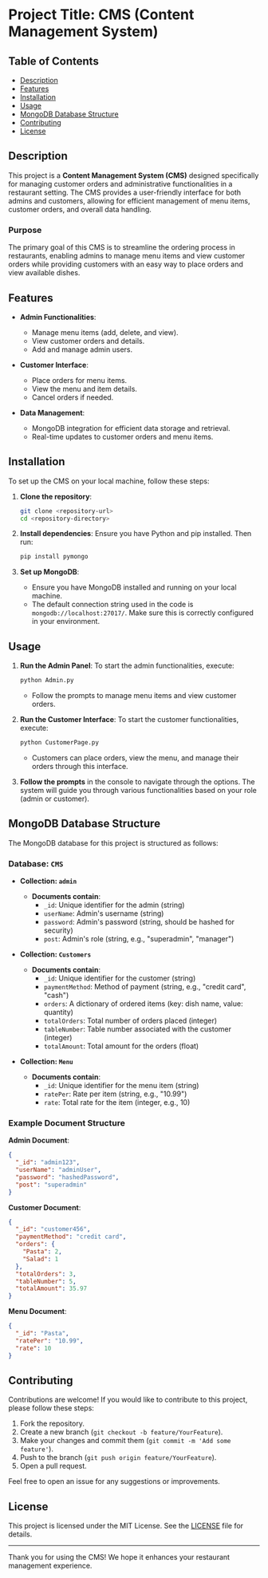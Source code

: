 # Project Title: CMS (Content Management System)

## Table of Contents
- [Description](#description)
- [Features](#features)
- [Installation](#installation)
- [Usage](#usage)
- [MongoDB Database Structure](#mongodb-database-structure)
- [Contributing](#contributing)
- [License](#license)

## Description
This project is a **Content Management System (CMS)** designed specifically for managing customer orders and administrative functionalities in a restaurant setting. The CMS provides a user-friendly interface for both admins and customers, allowing for efficient management of menu items, customer orders, and overall data handling.

### Purpose
The primary goal of this CMS is to streamline the ordering process in restaurants, enabling admins to manage menu items and view customer orders while providing customers with an easy way to place orders and view available dishes.

## Features
- **Admin Functionalities**:
  - Manage menu items (add, delete, and view).
  - View customer orders and details.
  - Add and manage admin users.
  
- **Customer Interface**:
  - Place orders for menu items.
  - View the menu and item details.
  - Cancel orders if needed.
  
- **Data Management**:
  - MongoDB integration for efficient data storage and retrieval.
  - Real-time updates to customer orders and menu items.

## Installation
To set up the CMS on your local machine, follow these steps:

1. **Clone the repository**:
   ```bash
   git clone <repository-url>
   cd <repository-directory>
   ```

2. **Install dependencies**:
   Ensure you have Python and pip installed. Then run:
   ```bash
   pip install pymongo
   ```

3. **Set up MongoDB**:
   - Ensure you have MongoDB installed and running on your local machine.
   - The default connection string used in the code is `mongodb://localhost:27017/`. Make sure this is correctly configured in your environment.

## Usage
1. **Run the Admin Panel**:
   To start the admin functionalities, execute:
   ```bash
   python Admin.py
   ```
   - Follow the prompts to manage menu items and view customer orders.

2. **Run the Customer Interface**:
   To start the customer functionalities, execute:
   ```bash
   python CustomerPage.py
   ```
   - Customers can place orders, view the menu, and manage their orders through this interface.

3. **Follow the prompts** in the console to navigate through the options. The system will guide you through various functionalities based on your role (admin or customer).

## MongoDB Database Structure
The MongoDB database for this project is structured as follows:

### Database: `CMS`
- **Collection: `admin`**
  - **Documents contain**:
    - `_id`: Unique identifier for the admin (string)
    - `userName`: Admin's username (string)
    - `password`: Admin's password (string, should be hashed for security)
    - `post`: Admin's role (string, e.g., "superadmin", "manager")

- **Collection: `Customers`**
  - **Documents contain**:
    - `_id`: Unique identifier for the customer (string)
    - `paymentMethod`: Method of payment (string, e.g., "credit card", "cash")
    - `orders`: A dictionary of ordered items (key: dish name, value: quantity)
    - `totalOrders`: Total number of orders placed (integer)
    - `tableNumber`: Table number associated with the customer (integer)
    - `totalAmount`: Total amount for the orders (float)

- **Collection: `Menu`**
  - **Documents contain**:
    - `_id`: Unique identifier for the menu item (string)
    - `ratePer`: Rate per item (string, e.g., "10.99")
    - `rate`: Total rate for the item (integer, e.g., 10)

### Example Document Structure
**Admin Document**:
```json
{
  "_id": "admin123",
  "userName": "adminUser",
  "password": "hashedPassword",
  "post": "superadmin"
}
```

**Customer Document**:
```json
{
  "_id": "customer456",
  "paymentMethod": "credit card",
  "orders": {
    "Pasta": 2,
    "Salad": 1
  },
  "totalOrders": 3,
  "tableNumber": 5,
  "totalAmount": 35.97
}
```

**Menu Document**:
```json
{
  "_id": "Pasta",
  "ratePer": "10.99",
  "rate": 10
}
```

## Contributing
Contributions are welcome! If you would like to contribute to this project, please follow these steps:
1. Fork the repository.
2. Create a new branch (`git checkout -b feature/YourFeature`).
3. Make your changes and commit them (`git commit -m 'Add some feature'`).
4. Push to the branch (`git push origin feature/YourFeature`).
5. Open a pull request.

Feel free to open an issue for any suggestions or improvements.

## License
This project is licensed under the MIT License. See the [LICENSE](LICENSE) file for details.

---

Thank you for using the CMS! We hope it enhances your restaurant management experience.
